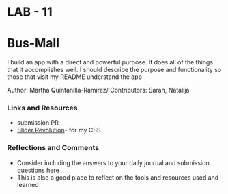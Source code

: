 # LAB - 11

# Bus-Mall
I build an app with a direct and powerful purpose. It does all of the things that it accomplishes well. I should describe the purpose and functionality so those that visit my README understand the app

Author: Martha Quintanilla-Ramirez/
Contributors: Sarah, Natalija

### Links and Resources
- submission PR
- [Slider Revolution](https://www.sliderrevolution.com/resources/css-text-animation/)- for my CSS


### Reflections and Comments
- Consider including the answers to your daily journal and submission questions here
- This is also a good place to reflect on the tools and resources used and learned
